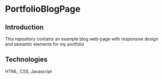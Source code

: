 # PortfolioBlogPage
## Introduction
This repository contains an example blog web-page with responsive design and semantic elements for my portfolio

## Technologies
HTML, CSS, Javascript

